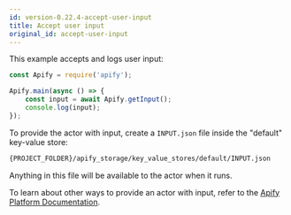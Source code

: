 ```yaml
---
id: version-0.22.4-accept-user-input
title: Accept user input
original_id: accept-user-input
---
```


This example accepts and logs user input:

```javascript
const Apify = require('apify');

Apify.main(async () => {
    const input = await Apify.getInput();
    console.log(input);
});
```

To provide the actor with input, create a `INPUT.json` file inside the "default" key-value store:

```bash
{PROJECT_FOLDER}/apify_storage/key_value_stores/default/INPUT.json
```

Anything in this file will be available to the actor when it runs.

To learn about other ways to provide an actor with input, refer to the [Apify Platform Documentation](https://apify.com/docs/actor#run).
